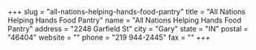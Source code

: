+++
slug = "all-nations-helping-hands-food-pantry"
title = "All Nations Helping Hands Food Pantry"
name = "All Nations Helping Hands Food Pantry"
address = "2248 Garfield St"
city = "Gary"
state = "IN"
postal = "46404"
website = ""
phone = "219 944-2445"
fax = ""
+++
